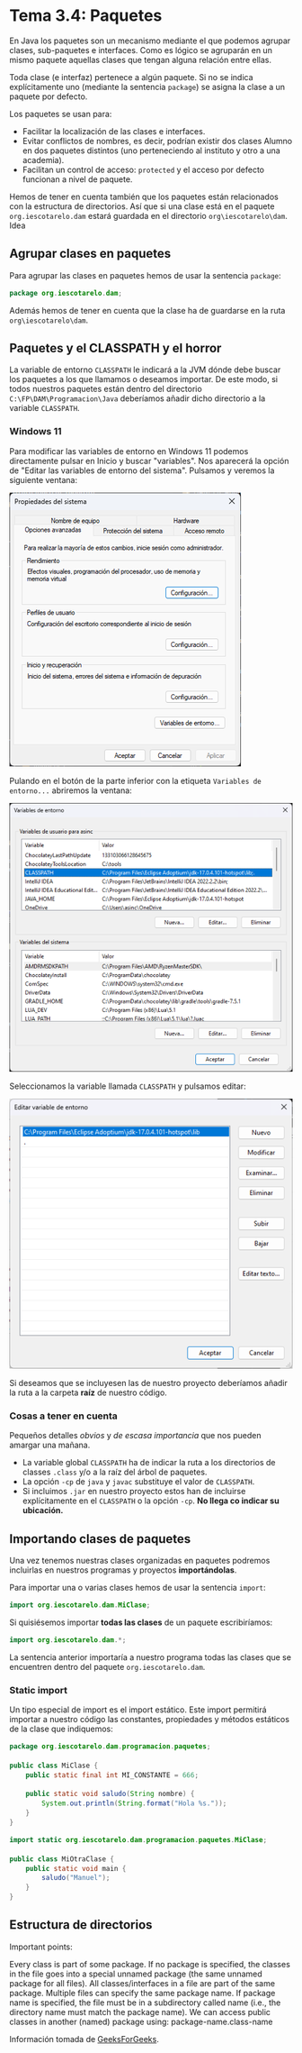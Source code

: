 # Tema 3.4: Paquetes

En Java los paquetes son un mecanismo mediante el que podemos agrupar clases, sub-paquetes e interfaces. Como es lógico se agruparán en un mismo paquete aquellas clases que tengan alguna relación entre ellas.

Toda clase (e interfaz) pertenece a algún paquete. Si no se indica explícitamente uno (mediante la sentencia `package`) se asigna la clase a un paquete por defecto.

Los paquetes se usan para:

* Facilitar la localización de las clases e interfaces.
* Evitar conflictos de nombres, es decir, podrían existir dos clases Alumno en dos paquetes distintos (uno perteneciendo al instituto y otro a una academia).
* Facilitan un control de acceso: `protected` y el acceso por defecto funcionan a nivel de paquete.

Hemos de tener en cuenta también que los paquetes están relacionados con la estructura de directorios. Así que si una clase está en el paquete `org.iescotarelo.dam` estará guardada en el directorio `org\iescotarelo\dam`. Idea

## Agrupar clases en paquetes

Para agrupar las clases en paquetes hemos de usar la sentencia `package`:

```java
package org.iescotarelo.dam;
```

Además hemos de tener en cuenta que la clase ha de guardarse en la ruta `org\iescotarelo\dam`.

## Paquetes y el CLASSPATH y el horror

La variable de entorno `CLASSPATH` le indicará a la JVM dónde debe buscar los paquetes a los que llamamos o deseamos importar.
De este modo, si todos nuestros paquetes están dentro del directorio `C:\FP\DAM\Programacion\Java` deberíamos añadir dicho directorio a la variable `CLASSPATH`.

### Windows 11

Para modificar las variables de entorno en Windows 11 podemos directamente pulsar en Inicio y buscar "variables". Nos aparecerá la opción de "Editar las variables de entorno del sistema". Pulsamos y veremos la siguiente ventana:

![Imagen de edición variables del sistema](./Imagenes/Editar_variables_sistema_00.png)

Pulando en el botón de la parte inferior con la etiqueta `Variables de entorno...` abriremos la ventana:

![Imagen de edición de variables paso dos](./Imagenes/Editar_variables_sistema_01.png)

Seleccionamos la variable llamada `CLASSPATH` y pulsamos editar:

![Imagen de edición de variables paso tres](./Imagenes/Editar_variables_sistema_02.png)

Si deseamos que se incluyesen las de nuestro proyecto deberíamos añadir la ruta a la carpeta **raíz** de nuestro código.

### Cosas a tener en cuenta

Pequeños detalles *obvios* y *de escasa importancia* que nos pueden amargar una mañana.

* La variable global `CLASSPATH` ha de indicar la ruta a los directorios de classes `.class` y/o a la raíz del árbol de paquetes.
* La opción `-cp` de `java` y `javac` substituye el valor de `CLASSPATH`.
* Si incluimos `.jar` en nuestro proyecto estos han de incluirse explícitamente en el `CLASSPATH` o la opción `-cp`. **No llega co indicar su ubicación.**

## Importando clases de paquetes

Una vez tenemos nuestras clases organizadas en paquetes podremos incluirlas en nuestros programas y proyectos **importándolas**.

Para importar una o varias clases hemos de usar la sentencia `import`:

```java
import org.iescotarelo.dam.MiClase;
```

Si quisiésemos importar **todas las clases** de un paquete escribiríamos:

```java
import org.iescotarelo.dam.*;
```

La sentencia anterior importaría a nuestro programa todas las clases que se encuentren dentro del paquete `org.iescotarelo.dam`.

### Static import

Un tipo especial de import es el import estático. Este import permitirá importar a nuestro código las constantes, propiedades y métodos estáticos de la clase que indiquemos:

```java
package org.iescotarelo.dam.programacion.paquetes;

public class MiClase {
    public static final int MI_CONSTANTE = 666;

    public static void saludo(String nombre) {
        System.out.println(String.format("Hola %s."));
    }
}
```

```java
import static org.iescotarelo.dam.programacion.paquetes.MiClase;

public class MiOtraClase {
    public static void main {
        saludo("Manuel");
    }
}
```

## Estructura de directorios

Important points:

Every class is part of some package.
If no package is specified, the classes in the file goes into a special unnamed package (the same unnamed package for all files).
All classes/interfaces in a file are part of the same package. Multiple files can specify the same package name.
If package name is specified, the file must be in a subdirectory called name (i.e., the directory name must match the package name).
We can access public classes in another (named) package using: package-name.class-name

Información tomada de [GeeksForGeeks](https://www.geeksforgeeks.org/packages-in-java/).
